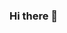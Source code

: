 ### Hi there 👋

<!--
**sedayeginn/sedayeginn** is a ✨ _special_ ✨ repository because its `README.md` (this file) appears on your GitHub profile.

<img align="center" alt="GIF" src="https://giphy.com/gifs/hello-hi-greetings-MPxg9U887PS0B8XT4J" width="500" height="320" />

## I'm a Studen, Full Stack Developer, Writer and Teache!
- I’m currently working on a large and special application.
- I’m currently learning

<br>
[linkedin]: https://www.linkedin.com/in/seda-y-085403119/
[medium]: https://seda-yegin.medium.com/
[gmail]: mailto:sedayegin2606@gmail.com
<br />
